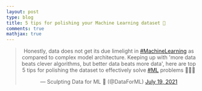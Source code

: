 ```yaml
---
layout: post
type: blog
title: 5 tips for polishing your Machine Learning dataset 🧼
comments: true
mathjax: true
---
```

<center>
<blockquote class="twitter-tweet"><p lang="en" dir="ltr">Honestly, data does not get its due limelight in <a href="https://twitter.com/hashtag/MachineLearning?src=hash&amp;ref_src=twsrc%5Etfw">#MachineLearning</a> as compared to complex model architecture. Keeping up with &#39;more data beats clever algorithms, but better data beats more data&#39;, here are top 5 tips for polishing the dataset to effectively solve <a href="https://twitter.com/hashtag/ML?src=hash&amp;ref_src=twsrc%5Etfw">#ML</a> problems 🤖👇🏻</p>&mdash; Sculpting Data for ML 📖 (@DataForML) <a href="https://twitter.com/DataForML/status/1416975965209522186?ref_src=twsrc%5Etfw">July 19, 2021</a></blockquote> <script async src="https://platform.twitter.com/widgets.js" charset="utf-8"></script>
 </center>
